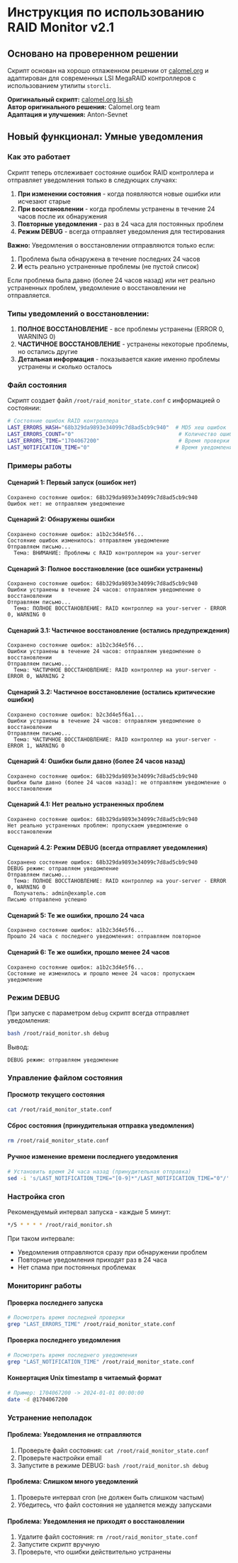 # Инструкция по использованию RAID Monitor v2.1

## Основано на проверенном решении

Скрипт основан на хорошо отлаженном решении от [calomel.org](https://calomel.org/megacli_lsi_commands.html) и адаптирован для современных LSI MegaRAID контроллеров с использованием утилиты `storcli`.

**Оригинальный скрипт:** [calomel.org lsi.sh](https://calomel.org/megacli_lsi_commands.html)  
**Автор оригинального решения:** Calomel.org team  
**Адаптация и улучшения:** Anton-Sevnet

## Новый функционал: Умные уведомления

### Как это работает

Скрипт теперь отслеживает состояние ошибок RAID контроллера и отправляет уведомления только в следующих случаях:

1. **При изменении состояния** - когда появляются новые ошибки или исчезают старые
2. **При восстановлении** - когда проблемы устранены в течение 24 часов после их обнаружения
3. **Повторные уведомления** - раз в 24 часа для постоянных проблем
4. **Режим DEBUG** - всегда отправляет уведомления для тестирования

**Важно:** Уведомления о восстановлении отправляются только если:
1. Проблема была обнаружена в течение последних 24 часов
2. **И** есть реально устраненные проблемы (не пустой список)

Если проблема была давно (более 24 часов назад) или нет реально устраненных проблем, уведомление о восстановлении не отправляется.

### Типы уведомлений о восстановлении:

1. **ПОЛНОЕ ВОССТАНОВЛЕНИЕ** - все проблемы устранены (ERROR 0, WARNING 0)
2. **ЧАСТИЧНОЕ ВОССТАНОВЛЕНИЕ** - устранены некоторые проблемы, но остались другие
3. **Детальная информация** - показывается какие именно проблемы устранены и сколько осталось

### Файл состояния

Скрипт создает файл `/root/raid_monitor_state.conf` с информацией о состоянии:

```bash
# Состояние ошибок RAID контроллера
LAST_ERRORS_HASH="68b329da9893e34099c7d8ad5cb9c940"  # MD5 хеш ошибок
LAST_ERRORS_COUNT="0"                                 # Количество ошибок
LAST_ERRORS_TIME="1704067200"                         # Время проверки
LAST_NOTIFICATION_TIME="0"                           # Время уведомления
```

### Примеры работы

#### Сценарий 1: Первый запуск (ошибок нет)
```
Сохранено состояние ошибок: 68b329da9893e34099c7d8ad5cb9c940
Ошибок нет: не отправляем уведомление
```

#### Сценарий 2: Обнаружены ошибки
```
Сохранено состояние ошибок: a1b2c3d4e5f6...
Состояние ошибок изменилось: отправляем уведомление
Отправляем письмо...
  Тема: ВНИМАНИЕ: Проблемы с RAID контроллером на your-server
```

#### Сценарий 3: Полное восстановление (все ошибки устранены)
```
Сохранено состояние ошибок: 68b329da9893e34099c7d8ad5cb9c940
Ошибки устранены в течение 24 часов: отправляем уведомление о восстановлении
Отправляем письмо...
  Тема: ПОЛНОЕ ВОССТАНОВЛЕНИЕ: RAID контроллер на your-server - ERROR 0, WARNING 0
```

#### Сценарий 3.1: Частичное восстановление (остались предупреждения)
```
Сохранено состояние ошибок: a1b2c3d4e5f6...
Ошибки устранены в течение 24 часов: отправляем уведомление о восстановлении
Отправляем письмо...
  Тема: ЧАСТИЧНОЕ ВОССТАНОВЛЕНИЕ: RAID контроллер на your-server - ERROR 0, WARNING 2
```

#### Сценарий 3.2: Частичное восстановление (остались критические ошибки)
```
Сохранено состояние ошибок: b2c3d4e5f6a1...
Ошибки устранены в течение 24 часов: отправляем уведомление о восстановлении
Отправляем письмо...
  Тема: ЧАСТИЧНОЕ ВОССТАНОВЛЕНИЕ: RAID контроллер на your-server - ERROR 1, WARNING 0
```

#### Сценарий 4: Ошибки были давно (более 24 часов назад)
```
Сохранено состояние ошибок: 68b329da9893e34099c7d8ad5cb9c940
Ошибки были давно (более 24 часов назад): не отправляем уведомление о восстановлении
```

#### Сценарий 4.1: Нет реально устраненных проблем
```
Сохранено состояние ошибок: 68b329da9893e34099c7d8ad5cb9c940
Нет реально устраненных проблем: пропускаем уведомление о восстановлении
```

#### Сценарий 4.2: Режим DEBUG (всегда отправляет уведомления)
```
Сохранено состояние ошибок: 68b329da9893e34099c7d8ad5cb9c940
DEBUG режим: отправляем уведомление
Отправляем письмо...
  Тема: ПОЛНОЕ ВОССТАНОВЛЕНИЕ: RAID контроллер на your-server - ERROR 0, WARNING 0
  Получатель: admin@example.com
Письмо отправлено успешно
```

#### Сценарий 5: Те же ошибки, прошло 24 часа
```
Сохранено состояние ошибок: a1b2c3d4e5f6...
Прошло 24 часа с последнего уведомления: отправляем повторное
```

#### Сценарий 6: Те же ошибки, прошло менее 24 часов
```
Сохранено состояние ошибок: a1b2c3d4e5f6...
Состояние не изменилось и прошло менее 24 часов: пропускаем уведомление
```

### Режим DEBUG

При запуске с параметром `debug` скрипт всегда отправляет уведомления:

```bash
bash /root/raid_monitor.sh debug
```

Вывод:
```
DEBUG режим: отправляем уведомление
```

### Управление файлом состояния

#### Просмотр текущего состояния
```bash
cat /root/raid_monitor_state.conf
```

#### Сброс состояния (принудительная отправка уведомления)
```bash
rm /root/raid_monitor_state.conf
```

#### Ручное изменение времени последнего уведомления
```bash
# Установить время 24 часа назад (принудительная отправка)
sed -i 's/LAST_NOTIFICATION_TIME="[0-9]*"/LAST_NOTIFICATION_TIME="0"/' /root/raid_monitor_state.conf
```

### Настройка cron

Рекомендуемый интервал запуска - каждые 5 минут:

```bash
*/5 * * * * /root/raid_monitor.sh
```

При таком интервале:
- Уведомления отправляются сразу при обнаружении проблем
- Повторные уведомления приходят раз в 24 часа
- Нет спама при постоянных проблемах

### Мониторинг работы

#### Проверка последнего запуска
```bash
# Посмотреть время последней проверки
grep "LAST_ERRORS_TIME" /root/raid_monitor_state.conf
```

#### Проверка последнего уведомления
```bash
# Посмотреть время последнего уведомления
grep "LAST_NOTIFICATION_TIME" /root/raid_monitor_state.conf
```

#### Конвертация Unix timestamp в читаемый формат
```bash
# Пример: 1704067200 -> 2024-01-01 00:00:00
date -d @1704067200
```

### Устранение неполадок

#### Проблема: Уведомления не отправляются
1. Проверьте файл состояния: `cat /root/raid_monitor_state.conf`
2. Проверьте настройки email
3. Запустите в режиме DEBUG: `bash /root/raid_monitor.sh debug`

#### Проблема: Слишком много уведомлений
1. Проверьте интервал cron (не должен быть слишком частым)
2. Убедитесь, что файл состояния не удаляется между запусками

#### Проблема: Уведомления не приходят о восстановлении
1. Удалите файл состояния: `rm /root/raid_monitor_state.conf`
2. Запустите скрипт вручную
3. Проверьте, что ошибки действительно устранены
